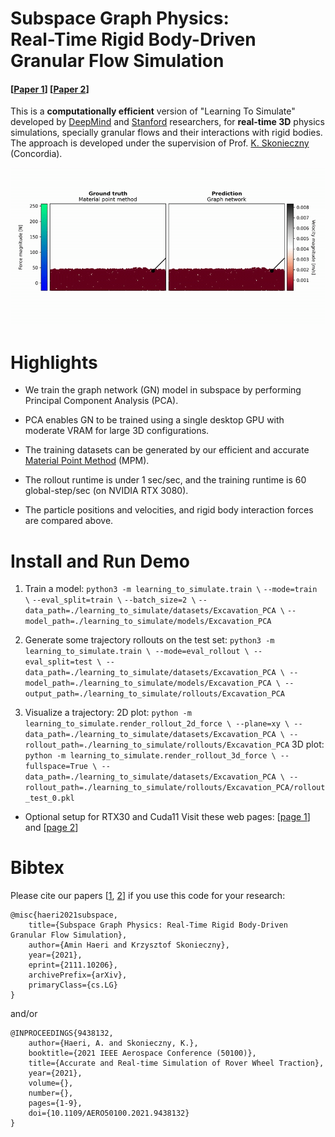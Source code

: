 # Subspace Graph Physics: <br /> Real-Time Rigid Body-Driven Granular Flow Simulation
#### [[Paper 1](https://arxiv.org/abs/2111.10206)] [[Paper 2](https://ieeexplore.ieee.org/abstract/document/9438132)]


This is a <strong>computationally efficient</strong> version of "Learning To Simulate" developed by [DeepMind](https://deepmind.com/research/publications/Learning-to-Simulate-Complex-Physics-with-Graph-Networks) and [Stanford](https://cs.stanford.edu/people/jure) researchers, for <strong>real-time 3D</strong> physics simulations, specially granular flows and their interactions with rigid bodies. The approach is developed under the supervision of Prof. [K. Skonieczny](http://users.encs.concordia.ca/~kskoniec/) (Concordia).

<img src="https://github.com/haeriamin/files/blob/master/excav_ml_4.gif" alt="drawing" width="820">

# Highlights

* We train the graph network (GN) model in subspace by performing Principal Component Analysis (PCA).

* PCA enables GN to be trained using a single desktop GPU with moderate VRAM for large 3D configurations.

* The training datasets can be generated by our efficient and accurate [Material Point Method](https://github.com/haeriamin/MPM-NGF) (MPM).

* The rollout runtime is under 1 sec/sec, and the training runtime is 60 global-step/sec (on NVIDIA RTX 3080).

* The particle positions and velocities, and rigid body interaction forces are compared above.


# Install and Run Demo

1. Train a model:
`python3 -m learning_to_simulate.train \`
  `--mode=train \`
  `--eval_split=train \`
  `--batch_size=2 \`
  `--data_path=./learning_to_simulate/datasets/Excavation_PCA \`
  `--model_path=./learning_to_simulate/models/Excavation_PCA`

2. Generate some trajectory rollouts on the test set:
`python3 -m learning_to_simulate.train \
  --mode=eval_rollout \
  --eval_split=test \
  --data_path=./learning_to_simulate/datasets/Excavation_PCA \
  --model_path=./learning_to_simulate/models/Excavation_PCA \
  --output_path=./learning_to_simulate/rollouts/Excavation_PCA`

3. Visualize a trajectory:
2D plot:
`python -m learning_to_simulate.render_rollout_2d_force \
  --plane=xy \
  --data_path=./learning_to_simulate/datasets/Excavation_PCA \
  --rollout_path=./learning_to_simulate/rollouts/Excavation_PCA`
3D plot:
`python -m learning_to_simulate.render_rollout_3d_force \
  --fullspace=True \
  --data_path=./learning_to_simulate/datasets/Excavation_PCA \
  --rollout_path=./learning_to_simulate/rollouts/Excavation_PCA/rollout_test_0.pkl`

* Optional setup for RTX30 and Cuda11
Visit these web pages: [[page 1](https://www.pugetsystems.com/labs/hpc/How-To-Install-TensorFlow-1-15-for-NVIDIA-RTX30-GPUs-without-docker-or-CUDA-install-2005/)] and [[page 2](https://www.digitalocean.com/community/tutorials/how-to-install-anaconda-on-ubuntu-18-04-quickstart)]

# Bibtex
Please cite our papers [[1](https://arxiv.org/abs/2111.01523), [2](https://ieeexplore.ieee.org/abstract/document/9438132)] if you use this code for your research: 
```
@misc{haeri2021subspace,
    title={Subspace Graph Physics: Real-Time Rigid Body-Driven Granular Flow Simulation}, 
    author={Amin Haeri and Krzysztof Skonieczny},
    year={2021},
    eprint={2111.10206},
    archivePrefix={arXiv},
    primaryClass={cs.LG}
}
```
and/or
```
@INPROCEEDINGS{9438132,
    author={Haeri, A. and Skonieczny, K.},
    booktitle={2021 IEEE Aerospace Conference (50100)},
    title={Accurate and Real-time Simulation of Rover Wheel Traction},
    year={2021},
    volume={},
    number={},
    pages={1-9},
    doi={10.1109/AERO50100.2021.9438132}
}
```
